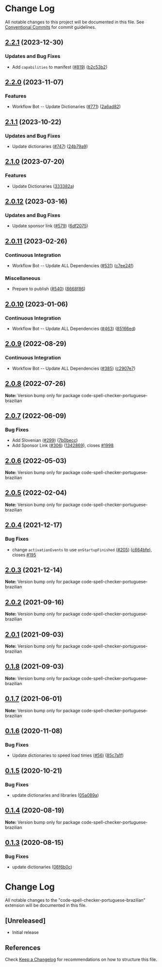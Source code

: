 # Change Log

All notable changes to this project will be documented in this file.
See [Conventional Commits](https://conventionalcommits.org) for commit guidelines.

## [2.2.1](https://github.com/streetsidesoftware/vscode-cspell-dict-extensions/compare/code-spell-checker-portuguese-brazilian@2.2.0...code-spell-checker-portuguese-brazilian@2.2.1) (2023-12-30)


### Updates and Bug Fixes

* Add `capabilities` to manifest ([#819](https://github.com/streetsidesoftware/vscode-cspell-dict-extensions/issues/819)) ([b2c53b2](https://github.com/streetsidesoftware/vscode-cspell-dict-extensions/commit/b2c53b27df0597c88c82c9773c054a1a5f6c1b54))

## [2.2.0](https://github.com/streetsidesoftware/vscode-cspell-dict-extensions/compare/code-spell-checker-portuguese-brazilian@2.1.1...code-spell-checker-portuguese-brazilian@2.2.0) (2023-11-07)


### Features

* Workflow Bot -- Update Dictionaries ([#771](https://github.com/streetsidesoftware/vscode-cspell-dict-extensions/issues/771)) ([2a6ad82](https://github.com/streetsidesoftware/vscode-cspell-dict-extensions/commit/2a6ad8295ed4e5264867df8c9c97e14d6e0763bc))

## [2.1.1](https://github.com/streetsidesoftware/vscode-cspell-dict-extensions/compare/code-spell-checker-portuguese-brazilian@2.1.0...code-spell-checker-portuguese-brazilian@2.1.1) (2023-10-22)


### Updates and Bug Fixes

* Update dictionaries ([#747](https://github.com/streetsidesoftware/vscode-cspell-dict-extensions/issues/747)) ([24b79a9](https://github.com/streetsidesoftware/vscode-cspell-dict-extensions/commit/24b79a9e1b641009b6fd3206eebd443169e67123))

## [2.1.0](https://github.com/streetsidesoftware/vscode-cspell-dict-extensions/compare/code-spell-checker-portuguese-brazilian@2.0.12...code-spell-checker-portuguese-brazilian@2.1.0) (2023-07-20)


### Features

* Update Dictionaries ([333382a](https://github.com/streetsidesoftware/vscode-cspell-dict-extensions/commit/333382a02ac229a13b3d77a122b7e8201cad695c))

## [2.0.12](https://github.com/streetsidesoftware/vscode-cspell-dict-extensions/compare/code-spell-checker-portuguese-brazilian@2.0.11...code-spell-checker-portuguese-brazilian@2.0.12) (2023-03-16)


### Updates and Bug Fixes

* Update sponsor link ([#579](https://github.com/streetsidesoftware/vscode-cspell-dict-extensions/issues/579)) ([6df2075](https://github.com/streetsidesoftware/vscode-cspell-dict-extensions/commit/6df2075cda94e9253a1f11d5dcf63e73a49b8edd))

## [2.0.11](https://github.com/streetsidesoftware/vscode-cspell-dict-extensions/compare/code-spell-checker-portuguese-brazilian@2.0.10...code-spell-checker-portuguese-brazilian@2.0.11) (2023-02-26)


### Continuous Integration

* Workflow Bot -- Update ALL Dependencies ([#531](https://github.com/streetsidesoftware/vscode-cspell-dict-extensions/issues/531)) ([c7ee24f](https://github.com/streetsidesoftware/vscode-cspell-dict-extensions/commit/c7ee24f30552a6e8904a8d489b8a76ddcd3eedec))


### Miscellaneous

* Prepare to publish ([#540](https://github.com/streetsidesoftware/vscode-cspell-dict-extensions/issues/540)) ([8668f86](https://github.com/streetsidesoftware/vscode-cspell-dict-extensions/commit/8668f86b5fe3bf076cc44db54ec9b15d2f137623))

## [2.0.10](https://github.com/streetsidesoftware/vscode-cspell-dict-extensions/compare/code-spell-checker-portuguese-brazilian@2.0.9...code-spell-checker-portuguese-brazilian@2.0.10) (2023-01-06)


### Continuous Integration

* Workflow Bot -- Update ALL Dependencies ([#463](https://github.com/streetsidesoftware/vscode-cspell-dict-extensions/issues/463)) ([85166ed](https://github.com/streetsidesoftware/vscode-cspell-dict-extensions/commit/85166ed01b3b324b9bfc737443a76318aa1cdda7))

## [2.0.9](https://github.com/streetsidesoftware/vscode-cspell-dict-extensions/compare/code-spell-checker-portuguese-brazilian@2.0.8...code-spell-checker-portuguese-brazilian@2.0.9) (2022-08-29)


### Continuous Integration

* Workflow Bot -- Update ALL Dependencies ([#385](https://github.com/streetsidesoftware/vscode-cspell-dict-extensions/issues/385)) ([c2907e7](https://github.com/streetsidesoftware/vscode-cspell-dict-extensions/commit/c2907e7af39c1b7f42549cfb5f555dce6f62fb4a))

## [2.0.8](https://github.com/streetsidesoftware/vscode-cspell-dict-extensions/compare/code-spell-checker-portuguese-brazilian@2.0.7...code-spell-checker-portuguese-brazilian@2.0.8) (2022-07-26)

**Note:** Version bump only for package code-spell-checker-portuguese-brazilian





## [2.0.7](https://github.com/streetsidesoftware/vscode-cspell-dict-extensions/compare/code-spell-checker-portuguese-brazilian@2.0.6...code-spell-checker-portuguese-brazilian@2.0.7) (2022-06-09)


### Bug Fixes

* Add Slovenian ([#299](https://github.com/streetsidesoftware/vscode-cspell-dict-extensions/issues/299)) ([7b0becc](https://github.com/streetsidesoftware/vscode-cspell-dict-extensions/commit/7b0becc910e11e674ad32be812aa5e138b005219))
* Add Sponsor Link ([#306](https://github.com/streetsidesoftware/vscode-cspell-dict-extensions/issues/306)) ([1342869](https://github.com/streetsidesoftware/vscode-cspell-dict-extensions/commit/13428699ee20f6b6a597dd2638d5633f2a53c9cf)), closes [#1998](https://github.com/streetsidesoftware/vscode-cspell-dict-extensions/issues/1998)





## [2.0.6](https://github.com/streetsidesoftware/vscode-cspell-dict-extensions/compare/code-spell-checker-portuguese-brazilian@2.0.5...code-spell-checker-portuguese-brazilian@2.0.6) (2022-05-03)

**Note:** Version bump only for package code-spell-checker-portuguese-brazilian





## [2.0.5](https://github.com/streetsidesoftware/vscode-cspell-dict-extensions/compare/code-spell-checker-portuguese-brazilian@2.0.4...code-spell-checker-portuguese-brazilian@2.0.5) (2022-02-04)

**Note:** Version bump only for package code-spell-checker-portuguese-brazilian





## [2.0.4](https://github.com/streetsidesoftware/vscode-cspell-dict-extensions/compare/code-spell-checker-portuguese-brazilian@2.0.3...code-spell-checker-portuguese-brazilian@2.0.4) (2021-12-17)


### Bug Fixes

* change `activationEvents` to use `onStartupFinished` ([#205](https://github.com/streetsidesoftware/vscode-cspell-dict-extensions/issues/205)) ([c664bfe](https://github.com/streetsidesoftware/vscode-cspell-dict-extensions/commit/c664bfe88497c9eaf82aa5549734d99db9194001)), closes [#195](https://github.com/streetsidesoftware/vscode-cspell-dict-extensions/issues/195)





## [2.0.3](https://github.com/streetsidesoftware/vscode-cspell-dict-extensions/compare/code-spell-checker-portuguese-brazilian@2.0.2...code-spell-checker-portuguese-brazilian@2.0.3) (2021-12-14)

**Note:** Version bump only for package code-spell-checker-portuguese-brazilian





## [2.0.2](https://github.com/streetsidesoftware/vscode-cspell-dict-extensions/compare/code-spell-checker-portuguese-brazilian@2.0.1...code-spell-checker-portuguese-brazilian@2.0.2) (2021-09-16)

**Note:** Version bump only for package code-spell-checker-portuguese-brazilian





## [2.0.1](https://github.com/streetsidesoftware/vscode-cspell-dict-extensions/compare/code-spell-checker-portuguese-brazilian@0.1.8...code-spell-checker-portuguese-brazilian@2.0.1) (2021-09-03)

**Note:** Version bump only for package code-spell-checker-portuguese-brazilian





## [0.1.8](https://github.com/streetsidesoftware/vscode-cspell-dict-extensions/compare/code-spell-checker-portuguese-brazilian@0.1.7...code-spell-checker-portuguese-brazilian@0.1.8) (2021-09-03)

**Note:** Version bump only for package code-spell-checker-portuguese-brazilian





## [0.1.7](https://github.com/streetsidesoftware/vscode-cspell-dict-extensions/compare/code-spell-checker-portuguese-brazilian@0.1.6...code-spell-checker-portuguese-brazilian@0.1.7) (2021-06-01)

**Note:** Version bump only for package code-spell-checker-portuguese-brazilian





## [0.1.6](https://github.com/streetsidesoftware/vscode-cspell-dict-extensions/compare/code-spell-checker-portuguese-brazilian@0.1.5...code-spell-checker-portuguese-brazilian@0.1.6) (2020-11-08)


### Bug Fixes

* Update dictionaries to speed load times ([#56](https://github.com/streetsidesoftware/vscode-cspell-dict-extensions/issues/56)) ([85c7a1f](https://github.com/streetsidesoftware/vscode-cspell-dict-extensions/commit/85c7a1f3363945594f6d86dbb7dae7f4c95a76e7))





## [0.1.5](https://github.com/streetsidesoftware/vscode-cspell-dict-extensions/compare/code-spell-checker-portuguese-brazilian@0.1.4...code-spell-checker-portuguese-brazilian@0.1.5) (2020-10-21)


### Bug Fixes

* update dictionaries and libraries ([05a089a](https://github.com/streetsidesoftware/vscode-cspell-dict-extensions/commit/05a089add3e0e3606ac1604df1539adfb272461f))





## [0.1.4](https://github.com/streetsidesoftware/vscode-cspell-dict-extensions/compare/code-spell-checker-portuguese-brazilian@0.1.3...code-spell-checker-portuguese-brazilian@0.1.4) (2020-08-19)

**Note:** Version bump only for package code-spell-checker-portuguese-brazilian





## [0.1.3](https://github.com/streetsidesoftware/vscode-cspell-dict-extensions/compare/code-spell-checker-portuguese-brazilian@0.1.2...code-spell-checker-portuguese-brazilian@0.1.3) (2020-08-15)


### Bug Fixes

* update dictionaries ([06f6b0c](https://github.com/streetsidesoftware/vscode-cspell-dict-extensions/commit/06f6b0cd9c011d55de841aa75591422a18d8a8f6))





# Change Log
All notable changes to the "code-spell-checker-portuguese-brazilian" extension will be documented in this file.

## [Unreleased]
- Initial release

## References
Check [Keep a Changelog](http://keepachangelog.com/) for recommendations on how to structure this file.
